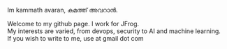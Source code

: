 Im kammath avaran, കമത്ത് അവറാൻ. 

<p>
  Welcome to my github page. I work for JFrog. <br>
  My interests are varied, from devops, security to AI and machine learning. <br>
  If you wish to write to me, use <my_github_username> at gmail dot com
